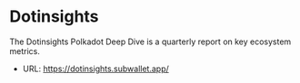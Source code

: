 # Dotinsights

The Dotinsights Polkadot Deep Dive is a quarterly report on key ecosystem metrics.

- URL: https://dotinsights.subwallet.app/